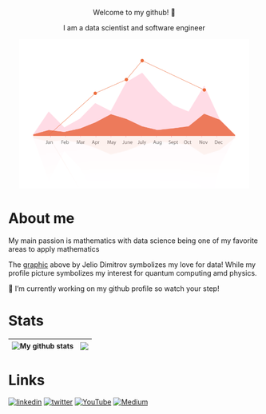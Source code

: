 
<p align="center"> Welcome to my github! 👋 </p>
<p align="center"> I am a data scientist and software engineer</p>

<p align="center">
  <img width="460" height="300" src="https://github.com/jdematos/jdematos/blob/main/Infographic.gif?raw=true">
</p>

# About me
My main passion is mathematics with data science being one of my favorite areas to apply mathematics

The [graphic](https://dribbble.com/shots/1215165-Infographic) above by Jelio Dimitrov symbolizes my love for data! While my profile picture symbolizes my interest for quantum computing amd physics. 

👷 I’m currently working on my github profile so watch your step!

# Stats
| <a><img align="center" src="https://github-readme-stats.vercel.app/api?username=jdematos&show_icons=true&include_all_commits=true&theme=calm&hide_border=true" alt="My github stats" /></a> | <a><img align="center" src="https://github-readme-stats.vercel.app/api/top-langs/?username=anuraghazra&layout=compact&theme=calm&hide_border=true" /></a> |
| ------------- | ------------- |

# Links
[<img src='https://cdn.worldvectorlogo.com/logos/linkedin-icon-2.svg' alt='linkedin' height='40'>](https://www.linkedin.com/in/jdematos/)  [<img src='https://iconape.com/wp-content/files/zb/110922/svg/twitter-3.svg' alt='twitter' height='40'>](https://twitter.com/jfdematos)  [<img src='https://cdn.worldvectorlogo.com/logos/youtube-icon.svg' alt='YouTube' height='40'>](https://www.youtube.com/channel/UCcfHS7m_B8D2LEhGh_fQKOA)  [<img src='https://user-images.githubusercontent.com/36708431/161360487-191c849c-fbcb-43a9-9269-90c2a674be20.png' alt='Medium' height='40'>](https://medium.com/@jdematos)  



